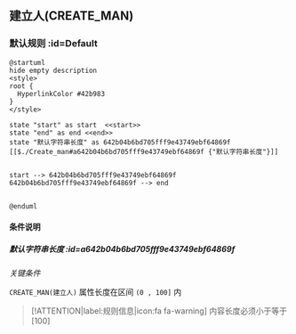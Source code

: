 ## 建立人(CREATE_MAN) <!-- {docsify-ignore-all} -->

   

### 默认规则 :id=Default

```plantuml
@startuml
hide empty description
<style>
root {
  HyperlinkColor #42b983
}
</style>

state "start" as start  <<start>>
state "end" as end <<end>>
state "默认字符串长度" as 642b04b6bd705fff9e43749ebf64869f [[$./Create_man#a642b04b6bd705fff9e43749ebf64869f {"默认字符串长度"}]]


start --> 642b04b6bd705fff9e43749ebf64869f 
642b04b6bd705fff9e43749ebf64869f --> end 


@enduml
```

#### 条件说明

##### 默认字符串长度 :id=a642b04b6bd705fff9e43749ebf64869f


*关键条件*


`CREATE_MAN(建立人)` 属性长度在区间 `(0 , 100]` 内

> [!ATTENTION|label:规则信息|icon:fa fa-warning]
> 内容长度必须小于等于[100]







